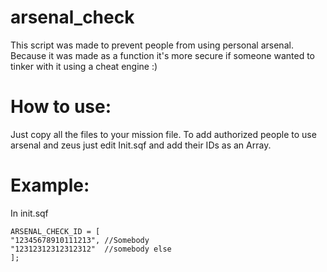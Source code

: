 # arsenal_check
This script was made to prevent people from using personal arsenal.
Because it was made as a function it's more secure if someone wanted to tinker with it using a cheat engine :)

# How to use:
Just copy all the files to your mission file. 
To add authorized people to use arsenal and zeus just edit Init.sqf and add their IDs as an Array.

# Example:
In init.sqf
```
ARSENAL_CHECK_ID = [
"12345678910111213", //Somebody
"12312312312312312"  //somebody else
];
```

